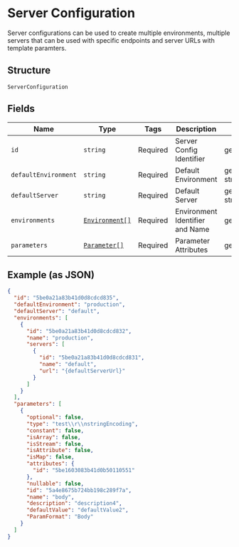 
# Server Configuration

Server configurations can be used to create multiple environments, multiple servers that can be used with specific endpoints and server URLs with template paramters.

## Structure

`ServerConfiguration`

## Fields

| Name | Type | Tags | Description | Getter | Setter |
|  --- | --- | --- | --- | --- | --- |
| `id` | `string` | Required | Server Config Identifier | getId(): string | setId(string id): void |
| `defaultEnvironment` | `string` | Required | Default Environment | getDefaultEnvironment(): string | setDefaultEnvironment(string defaultEnvironment): void |
| `defaultServer` | `string` | Required | Default Server | getDefaultServer(): string | setDefaultServer(string defaultServer): void |
| `environments` | [`Environment[]`](../../doc/models/environment.md) | Required | Environment Identifier and Name | getEnvironments(): array | setEnvironments(array environments): void |
| `parameters` | [`Parameter[]`](../../doc/models/parameter.md) | Required | Parameter Attributes | getParameters(): array | setParameters(array parameters): void |

## Example (as JSON)

```json
{
  "id": "5be0a21a83b41d0d8cdcd835",
  "defaultEnvironment": "production",
  "defaultServer": "default",
  "environments": [
    {
      "id": "5be0a21a83b41d0d8cdcd832",
      "name": "production",
      "servers": [
        {
          "id": "5be0a21a83b41d0d8cdcd831",
          "name": "default",
          "url": "{defaultServerUrl}"
        }
      ]
    }
  ],
  "parameters": [
    {
      "optional": false,
      "type": "test\\r\\nstringEncoding",
      "constant": false,
      "isArray": false,
      "isStream": false,
      "isAttribute": false,
      "isMap": false,
      "attributes": {
        "id": "5be1603083b41d0b50110551"
      },
      "nullable": false,
      "id": "5a4e8675b724bb198c289f7a",
      "name": "body",
      "description": "description4",
      "defaultValue": "defaultValue2",
      "ParamFormat": "Body"
    }
  ]
}
```

